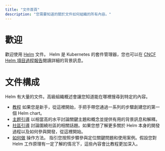 ```yaml
---
title: "文件首頁"
description: "您需要知道的關於文件如何組織的所有內容。"
---
```


# 歡迎

歡迎使用 [Helm](https://helm.sh/zh/) 文件。 Helm 是 Kubernetes 的套件管理器，您也可以在 [CNCF Helm 項目過程報告](https://www.cncf.io/cncf-helm-project-journey/)閱讀詳細的背景訊息。

# 文件構成

Helm 有大量的文件。高級組織概述會讓您知道能在哪裡搜尋到特定的內容。

- [教程](intro) 如果您是新手，從這裡開始，手把手帶您通過一系列的步驟創建您的第一個 Helm chart。
- [主题引導](topics) 以相當高的水平討論關鍵主題和概念並提供有用的背景訊息和解釋。
- [社區引導](community) 討論圍繞社區的相關話題。如果您想了解更多關於 Helm 本身的開發過程以及如何參與開發，從這裡開始。
- [如何做](howto) 操作方法。 指引您按照步驟參與定位關鍵問題和使用案例。假設您對 Helm 工作原理有一定了解的情况下，這些內容會比教程更加深入。
